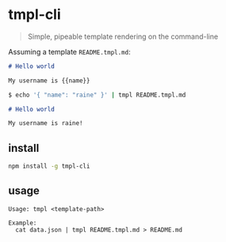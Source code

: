 # tmpl-cli

> Simple, pipeable template rendering on the command-line

Assuming a template `README.tmpl.md`:

```markdown
# Hello world

My username is {{name}}
```

```sh
$ echo '{ "name": "raine" }' | tmpl README.tmpl.md
```

```markdown
# Hello world

My username is raine!
```

## install

```sh
npm install -g tmpl-cli
```

## usage

```
Usage: tmpl <template-path>

Example:
  cat data.json | tmpl README.tmpl.md > README.md
```
